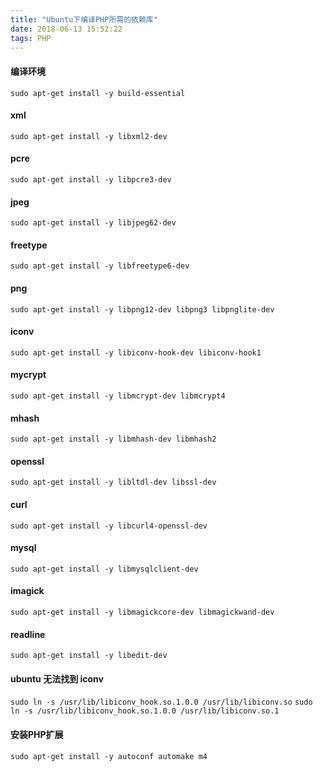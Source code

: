 ```yaml
---
title: "Ubuntu下编译PHP所需的依赖库"
date: 2018-06-13 15:52:22
tags: PHP
---
```


#### 编译环境

`sudo apt-get install -y build-essential`

#### xml

`sudo apt-get install -y libxml2-dev`

#### pcre

`sudo apt-get install -y libpcre3-dev`

#### jpeg

`sudo apt-get install -y libjpeg62-dev`

<!--more-->

#### freetype

`sudo apt-get install -y libfreetype6-dev`

#### png

`sudo apt-get install -y libpng12-dev libpng3 libpnglite-dev`

#### iconv

`sudo apt-get install -y libiconv-hook-dev libiconv-hook1`

#### mycrypt

`sudo apt-get install -y libmcrypt-dev libmcrypt4`

#### mhash

`sudo apt-get install -y libmhash-dev libmhash2`

#### openssl

`sudo apt-get install -y libltdl-dev libssl-dev`

#### curl

`sudo apt-get install -y libcurl4-openssl-dev`

#### mysql

`sudo apt-get install -y libmysqlclient-dev`

#### imagick

`sudo apt-get install -y libmagickcore-dev libmagickwand-dev`

#### readline

`sudo apt-get install -y libedit-dev`

#### ubuntu 无法找到 iconv

`sudo ln -s /usr/lib/libiconv_hook.so.1.0.0 /usr/lib/libiconv.so`
`sudo ln -s /usr/lib/libiconv_hook.so.1.0.0 /usr/lib/libiconv.so.1`

#### 安装PHP扩展

`sudo apt-get install -y autoconf automake m4`